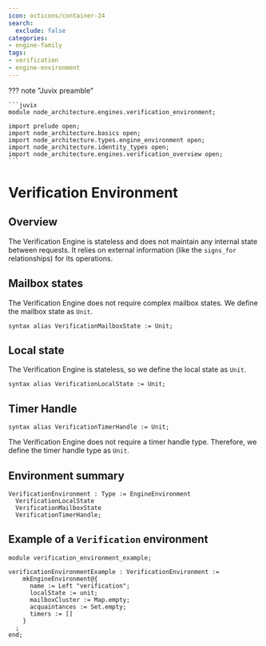 ```yaml
---
icon: octicons/container-24
search:
  exclude: false
categories:
- engine-family
tags:
- verification
- engine-environment
---
```


??? note "Juvix preamble"

    ```juvix
    module node_architecture.engines.verification_environment;

    import prelude open;
    import node_architecture.basics open;
    import node_architecture.types.engine_environment open;
    import node_architecture.identity_types open;
    import node_architecture.engines.verification_overview open;
    ```

# Verification Environment

## Overview

The Verification Engine is stateless and does not maintain any internal state between requests. It relies on external information (like the `signs_for` relationships) for its operations.

## Mailbox states

The Verification Engine does not require complex mailbox states. We define the mailbox state as `Unit`.

```juvix
syntax alias VerificationMailboxState := Unit;
```

## Local state

The Verification Engine is stateless, so we define the local state as `Unit`.

```juvix
syntax alias VerificationLocalState := Unit;
```

## Timer Handle

```juvix
syntax alias VerificationTimerHandle := Unit;
```

The Verification Engine does not require a timer handle type. Therefore, we define the timer handle type as `Unit`.

## Environment summary

```juvix
VerificationEnvironment : Type := EngineEnvironment 
  VerificationLocalState
  VerificationMailboxState 
  VerificationTimerHandle;
```

## Example of a `Verification` environment

```juvix extract-module-statements
module verification_environment_example;

verificationEnvironmentExample : VerificationEnvironment :=
    mkEngineEnvironment@{
      name := Left "verification";
      localState := unit;
      mailboxCluster := Map.empty;
      acquaintances := Set.empty;
      timers := []
    }
  ;
end;
```
